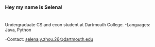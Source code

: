 ### Hey my name is Selena!
# 
Undergraduate CS and econ student at Dartmouth College.
-Languages: Java, Python

-Contact: selena.y.zhou.26@dartmouth.edu
